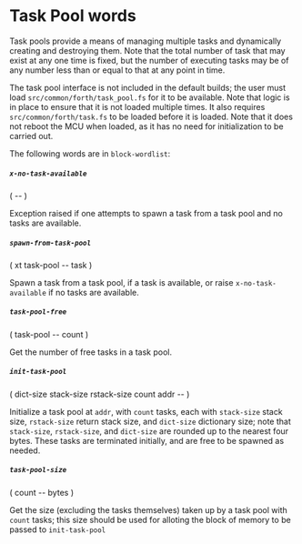 # Task Pool words

Task pools provide a means of managing multiple tasks and dynamically creating and destroying them. Note that the total number of task that may exist at any one time is fixed, but the number of executing tasks may be of any number less than or equal to that at any point in time.

The task pool interface is not included in the default builds; the user must load `src/common/forth/task_pool.fs` for it to be available. Note that logic is in place to ensure that it is not loaded multiple times. It also requires `src/common/forth/task.fs` to be loaded before it is loaded. Note that it does not reboot the MCU when loaded, as it has no need for initialization to be carried out.

The following words are in `block-wordlist`:

##### `x-no-task-available`
( -- )

Exception raised if one attempts to spawn a task from a task pool and no tasks are available.

##### `spawn-from-task-pool`
( xt task-pool --  task )

Spawn a task from a task pool, if a task is available, or raise `x-no-task-available` if no tasks are available.

##### `task-pool-free`
( task-pool -- count )

Get the number of free tasks in a task pool.

##### `init-task-pool`
( dict-size stack-size rstack-size count addr -- )

Initialize a task pool at `addr`, with `count` tasks, each with `stack-size` stack size, `rstack-size` return stack size, and `dict-size` dictionary size; note that `stack-size`, `rstack-size`, and `dict-size` are rounded up to the nearest four bytes. These tasks are terminated initially, and are free to be spawned as needed.

##### `task-pool-size`
( count -- bytes )

Get the size (excluding the tasks themselves) taken up by a task pool with `count` tasks; this size should be used for alloting the block of memory to be passed to `init-task-pool`
